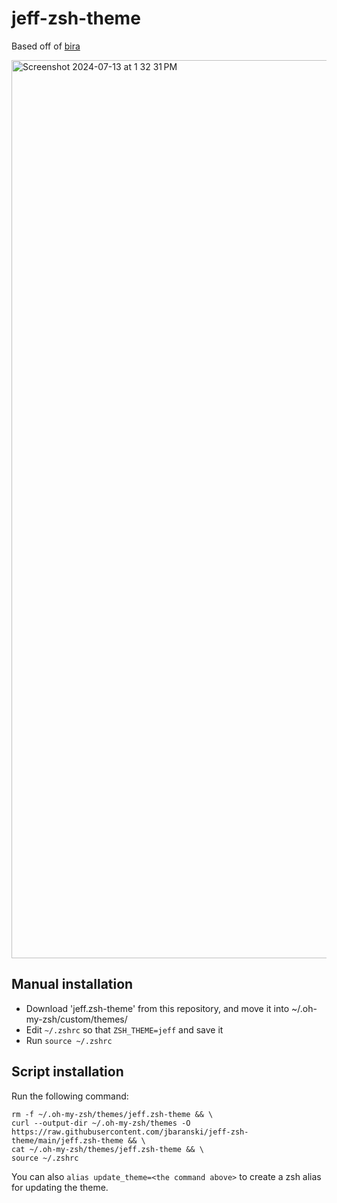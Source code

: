# jeff-zsh-theme
Based off of [bira](https://github.com/ohmyzsh/ohmyzsh/blob/master/themes/bira.zsh-theme)

<img width="1437" alt="Screenshot 2024-07-13 at 1 32 31 PM" src="https://github.com/user-attachments/assets/04a71283-a835-4116-bf56-8d584db6603b">

## Manual installation
- Download 'jeff.zsh-theme' from this repository, and move it into ~/.oh-my-zsh/custom/themes/
- Edit `~/.zshrc` so that `ZSH_THEME=jeff` and save it
- Run `source ~/.zshrc`

## Script installation
Run the following command:
```
rm -f ~/.oh-my-zsh/themes/jeff.zsh-theme && \
curl --output-dir ~/.oh-my-zsh/themes -O https://raw.githubusercontent.com/jbaranski/jeff-zsh-theme/main/jeff.zsh-theme && \
cat ~/.oh-my-zsh/themes/jeff.zsh-theme && \
source ~/.zshrc
```

You can also `alias update_theme=<the command above>` to create a zsh alias for updating the theme.
